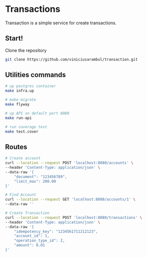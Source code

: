 # Transactions

Transaction is a simple service for create transactions.

## Start!

Clone the repository 

```bash
git clone https://github.com/viniciusarambul/transaction.git
```

## Utilities commands

```bash
# up postgres container
make infra.up

# make migrate
make flyway

# up API on default port 8080
make run-api

# run coverage test
make test.cover
```

## Routes

```bash
# Create account
curl --location --request POST 'localhost:8080/accounts' \
--header 'Content-Type: application/json' \
--data-raw '{
    "document": "123456789",
    "limit_max": 200.00
}'

# Find Account
curl --location --request GET 'localhost:8080/accounts/1' \
--data-raw ''

# Create Transaction
curl --location --request POST 'localhost:8080/transactions' \
--header 'Content-Type: application/json' \
--data-raw '{
    "idempotency_key": "1234561711212123",
    "account_id": 1,
    "operation_type_id": 2,
    "amount": 0.01
}'

```